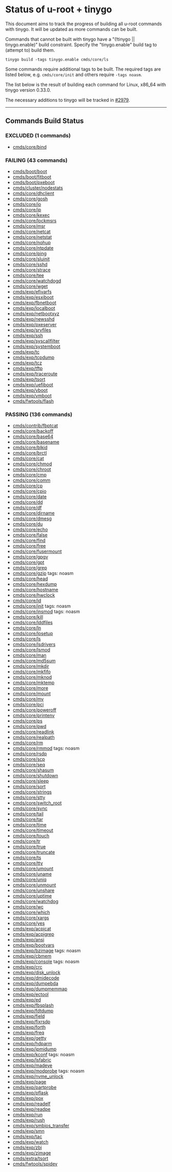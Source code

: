 # Status of u-root + tinygo
This document aims to track the progress of building all u-root commands
with tinygo. It will be updated as more commands can be built.

Commands that cannot be built with tinygo have a \"(!tinygo || tinygo.enable)\"
build constraint. Specify the "tinygo.enable" build tag to (attempt to) build
them.

    tinygo build -tags tinygo.enable cmds/core/ls

Some commands require additional tags to be built. The required tags are listed
below, e.g. `cmds/core/init` and others require `-tags noasm`.

The list below is the result of building each command for Linux, x86_64 with
tinygo version 0.33.0.

The necessary additions to tinygo will be tracked in
[#2979](https://github.com/u-root/u-root/issues/2979).

---

## Commands Build Status

### EXCLUDED (1 commands)
 - [cmds/core/bind](../../cmds/core/bind)

### FAILING (43 commands)
 - [cmds/boot/boot](../../cmds/boot/boot)
 - [cmds/boot/fitboot](../../cmds/boot/fitboot)
 - [cmds/boot/pxeboot](../../cmds/boot/pxeboot)
 - [cmds/cluster/nodestats](../../cmds/cluster/nodestats)
 - [cmds/core/dhclient](../../cmds/core/dhclient)
 - [cmds/core/gosh](../../cmds/core/gosh)
 - [cmds/core/io](../../cmds/core/io)
 - [cmds/core/ip](../../cmds/core/ip)
 - [cmds/core/kexec](../../cmds/core/kexec)
 - [cmds/core/lockmsrs](../../cmds/core/lockmsrs)
 - [cmds/core/msr](../../cmds/core/msr)
 - [cmds/core/netcat](../../cmds/core/netcat)
 - [cmds/core/netstat](../../cmds/core/netstat)
 - [cmds/core/nohup](../../cmds/core/nohup)
 - [cmds/core/ntpdate](../../cmds/core/ntpdate)
 - [cmds/core/ping](../../cmds/core/ping)
 - [cmds/core/sluinit](../../cmds/core/sluinit)
 - [cmds/core/sshd](../../cmds/core/sshd)
 - [cmds/core/strace](../../cmds/core/strace)
 - [cmds/core/tee](../../cmds/core/tee)
 - [cmds/core/watchdogd](../../cmds/core/watchdogd)
 - [cmds/core/wget](../../cmds/core/wget)
 - [cmds/exp/efivarfs](../../cmds/exp/efivarfs)
 - [cmds/exp/esxiboot](../../cmds/exp/esxiboot)
 - [cmds/exp/fbnetboot](../../cmds/exp/fbnetboot)
 - [cmds/exp/localboot](../../cmds/exp/localboot)
 - [cmds/exp/netbootxyz](../../cmds/exp/netbootxyz)
 - [cmds/exp/newsshd](../../cmds/exp/newsshd)
 - [cmds/exp/pxeserver](../../cmds/exp/pxeserver)
 - [cmds/exp/srvfiles](../../cmds/exp/srvfiles)
 - [cmds/exp/ssh](../../cmds/exp/ssh)
 - [cmds/exp/syscallfilter](../../cmds/exp/syscallfilter)
 - [cmds/exp/systemboot](../../cmds/exp/systemboot)
 - [cmds/exp/tc](../../cmds/exp/tc)
 - [cmds/exp/tcpdump](../../cmds/exp/tcpdump)
 - [cmds/exp/tcz](../../cmds/exp/tcz)
 - [cmds/exp/tftp](../../cmds/exp/tftp)
 - [cmds/exp/traceroute](../../cmds/exp/traceroute)
 - [cmds/exp/tsort](../../cmds/exp/tsort)
 - [cmds/exp/uefiboot](../../cmds/exp/uefiboot)
 - [cmds/exp/vboot](../../cmds/exp/vboot)
 - [cmds/exp/vmboot](../../cmds/exp/vmboot)
 - [cmds/fwtools/flash](../../cmds/fwtools/flash)

### PASSING (136 commands)
 - [cmds/contrib/fbptcat](../../cmds/contrib/fbptcat)
 - [cmds/core/backoff](../../cmds/core/backoff)
 - [cmds/core/base64](../../cmds/core/base64)
 - [cmds/core/basename](../../cmds/core/basename)
 - [cmds/core/blkid](../../cmds/core/blkid)
 - [cmds/core/brctl](../../cmds/core/brctl)
 - [cmds/core/cat](../../cmds/core/cat)
 - [cmds/core/chmod](../../cmds/core/chmod)
 - [cmds/core/chroot](../../cmds/core/chroot)
 - [cmds/core/cmp](../../cmds/core/cmp)
 - [cmds/core/comm](../../cmds/core/comm)
 - [cmds/core/cp](../../cmds/core/cp)
 - [cmds/core/cpio](../../cmds/core/cpio)
 - [cmds/core/date](../../cmds/core/date)
 - [cmds/core/dd](../../cmds/core/dd)
 - [cmds/core/df](../../cmds/core/df)
 - [cmds/core/dirname](../../cmds/core/dirname)
 - [cmds/core/dmesg](../../cmds/core/dmesg)
 - [cmds/core/du](../../cmds/core/du)
 - [cmds/core/echo](../../cmds/core/echo)
 - [cmds/core/false](../../cmds/core/false)
 - [cmds/core/find](../../cmds/core/find)
 - [cmds/core/free](../../cmds/core/free)
 - [cmds/core/fusermount](../../cmds/core/fusermount)
 - [cmds/core/gpgv](../../cmds/core/gpgv)
 - [cmds/core/gpt](../../cmds/core/gpt)
 - [cmds/core/grep](../../cmds/core/grep)
 - [cmds/core/gzip](../../cmds/core/gzip) tags: noasm
 - [cmds/core/head](../../cmds/core/head)
 - [cmds/core/hexdump](../../cmds/core/hexdump)
 - [cmds/core/hostname](../../cmds/core/hostname)
 - [cmds/core/hwclock](../../cmds/core/hwclock)
 - [cmds/core/id](../../cmds/core/id)
 - [cmds/core/init](../../cmds/core/init) tags: noasm
 - [cmds/core/insmod](../../cmds/core/insmod) tags: noasm
 - [cmds/core/kill](../../cmds/core/kill)
 - [cmds/core/lddfiles](../../cmds/core/lddfiles)
 - [cmds/core/ln](../../cmds/core/ln)
 - [cmds/core/losetup](../../cmds/core/losetup)
 - [cmds/core/ls](../../cmds/core/ls)
 - [cmds/core/lsdrivers](../../cmds/core/lsdrivers)
 - [cmds/core/lsmod](../../cmds/core/lsmod)
 - [cmds/core/man](../../cmds/core/man)
 - [cmds/core/md5sum](../../cmds/core/md5sum)
 - [cmds/core/mkdir](../../cmds/core/mkdir)
 - [cmds/core/mkfifo](../../cmds/core/mkfifo)
 - [cmds/core/mknod](../../cmds/core/mknod)
 - [cmds/core/mktemp](../../cmds/core/mktemp)
 - [cmds/core/more](../../cmds/core/more)
 - [cmds/core/mount](../../cmds/core/mount)
 - [cmds/core/mv](../../cmds/core/mv)
 - [cmds/core/pci](../../cmds/core/pci)
 - [cmds/core/poweroff](../../cmds/core/poweroff)
 - [cmds/core/printenv](../../cmds/core/printenv)
 - [cmds/core/ps](../../cmds/core/ps)
 - [cmds/core/pwd](../../cmds/core/pwd)
 - [cmds/core/readlink](../../cmds/core/readlink)
 - [cmds/core/realpath](../../cmds/core/realpath)
 - [cmds/core/rm](../../cmds/core/rm)
 - [cmds/core/rmmod](../../cmds/core/rmmod) tags: noasm
 - [cmds/core/rsdp](../../cmds/core/rsdp)
 - [cmds/core/scp](../../cmds/core/scp)
 - [cmds/core/seq](../../cmds/core/seq)
 - [cmds/core/shasum](../../cmds/core/shasum)
 - [cmds/core/shutdown](../../cmds/core/shutdown)
 - [cmds/core/sleep](../../cmds/core/sleep)
 - [cmds/core/sort](../../cmds/core/sort)
 - [cmds/core/strings](../../cmds/core/strings)
 - [cmds/core/stty](../../cmds/core/stty)
 - [cmds/core/switch_root](../../cmds/core/switch_root)
 - [cmds/core/sync](../../cmds/core/sync)
 - [cmds/core/tail](../../cmds/core/tail)
 - [cmds/core/tar](../../cmds/core/tar)
 - [cmds/core/time](../../cmds/core/time)
 - [cmds/core/timeout](../../cmds/core/timeout)
 - [cmds/core/touch](../../cmds/core/touch)
 - [cmds/core/tr](../../cmds/core/tr)
 - [cmds/core/true](../../cmds/core/true)
 - [cmds/core/truncate](../../cmds/core/truncate)
 - [cmds/core/ts](../../cmds/core/ts)
 - [cmds/core/tty](../../cmds/core/tty)
 - [cmds/core/umount](../../cmds/core/umount)
 - [cmds/core/uname](../../cmds/core/uname)
 - [cmds/core/uniq](../../cmds/core/uniq)
 - [cmds/core/unmount](../../cmds/core/unmount)
 - [cmds/core/unshare](../../cmds/core/unshare)
 - [cmds/core/uptime](../../cmds/core/uptime)
 - [cmds/core/watchdog](../../cmds/core/watchdog)
 - [cmds/core/wc](../../cmds/core/wc)
 - [cmds/core/which](../../cmds/core/which)
 - [cmds/core/xargs](../../cmds/core/xargs)
 - [cmds/core/yes](../../cmds/core/yes)
 - [cmds/exp/acpicat](../../cmds/exp/acpicat)
 - [cmds/exp/acpigrep](../../cmds/exp/acpigrep)
 - [cmds/exp/ansi](../../cmds/exp/ansi)
 - [cmds/exp/bootvars](../../cmds/exp/bootvars)
 - [cmds/exp/bzimage](../../cmds/exp/bzimage) tags: noasm
 - [cmds/exp/cbmem](../../cmds/exp/cbmem)
 - [cmds/exp/console](../../cmds/exp/console) tags: noasm
 - [cmds/exp/crc](../../cmds/exp/crc)
 - [cmds/exp/disk_unlock](../../cmds/exp/disk_unlock)
 - [cmds/exp/dmidecode](../../cmds/exp/dmidecode)
 - [cmds/exp/dumpebda](../../cmds/exp/dumpebda)
 - [cmds/exp/dumpmemmap](../../cmds/exp/dumpmemmap)
 - [cmds/exp/ectool](../../cmds/exp/ectool)
 - [cmds/exp/ed](../../cmds/exp/ed)
 - [cmds/exp/fbsplash](../../cmds/exp/fbsplash)
 - [cmds/exp/fdtdump](../../cmds/exp/fdtdump)
 - [cmds/exp/field](../../cmds/exp/field)
 - [cmds/exp/fixrsdp](../../cmds/exp/fixrsdp)
 - [cmds/exp/forth](../../cmds/exp/forth)
 - [cmds/exp/freq](../../cmds/exp/freq)
 - [cmds/exp/getty](../../cmds/exp/getty)
 - [cmds/exp/hdparm](../../cmds/exp/hdparm)
 - [cmds/exp/ipmidump](../../cmds/exp/ipmidump)
 - [cmds/exp/kconf](../../cmds/exp/kconf) tags: noasm
 - [cmds/exp/lsfabric](../../cmds/exp/lsfabric)
 - [cmds/exp/madeye](../../cmds/exp/madeye)
 - [cmds/exp/modprobe](../../cmds/exp/modprobe) tags: noasm
 - [cmds/exp/nvme_unlock](../../cmds/exp/nvme_unlock)
 - [cmds/exp/page](../../cmds/exp/page)
 - [cmds/exp/partprobe](../../cmds/exp/partprobe)
 - [cmds/exp/pflask](../../cmds/exp/pflask)
 - [cmds/exp/pox](../../cmds/exp/pox)
 - [cmds/exp/readelf](../../cmds/exp/readelf)
 - [cmds/exp/readpe](../../cmds/exp/readpe)
 - [cmds/exp/run](../../cmds/exp/run)
 - [cmds/exp/rush](../../cmds/exp/rush)
 - [cmds/exp/smbios_transfer](../../cmds/exp/smbios_transfer)
 - [cmds/exp/smn](../../cmds/exp/smn)
 - [cmds/exp/tac](../../cmds/exp/tac)
 - [cmds/exp/watch](../../cmds/exp/watch)
 - [cmds/exp/zbi](../../cmds/exp/zbi)
 - [cmds/exp/zimage](../../cmds/exp/zimage)
 - [cmds/extra/tsort](../../cmds/extra/tsort)
 - [cmds/fwtools/spidev](../../cmds/fwtools/spidev)

